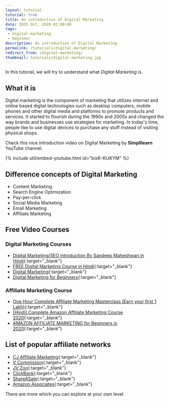 ```yaml
---
layout: tutorial
tutorial: true
title: An introduction of Digital Marketing
date: 28th Oct, 2020 02:00:00
tags:
 - digital-marketing
 - beginner
description: An introduction of Digital Marketing
permalink: /tutorials/digital-marketing/
redirect_from: /digital-marketing/
thumbnail: tutorials/digital-marketing.jpg
---
```


In this tutorial, we will try to understand what _Digital Marketing_ is.

## What it is

Digital marketing is the component of marketing that utilizes internet and online based digital technologies such as desktop computers, mobile phones and other digital media and platforms to promote products and services.
It started to flourish during the 1990s and 2000s and changed the way brands and businesses use strategies for marketing.
In today's time, people like to use digital devices to purchase any stuff instead of visiting physical shops.

Check this nice introduction video on Digital Marketing by __Simplilearn__ YouTube channel.

{% include util/embed-youtube.html id="bixR-KIJKYM" %}

## Difference concepts of Digital Marketing

- Content Marketing
- Search Engine Optimization
- Pay-per-click
- Social Media Marketing
- Email Marketing
- Affiliate Marketing

## Free Video Courses

### Digital Marketing Courses

- [Digital Marketing/SEO Introduction By Sandeep Maheshwari in Hindi](https://www.youtube.com/watch?v=V1XjPdlqttU){:target="_blank"}
- [FREE Digital Marketing Course in Hindi](https://www.youtube.com/watch?v=zdi5hEDNmzY&list=PLd9tDukllEepYrfX-zy6NLbLRmHdPsukE){:target="_blank"}
- [Digital Marketing](https://www.youtube.com/watch?v=zd14KBbtvsk&list=PLuDaS_qIKeXFlDrAla1qfgElEt1PJR6Lb){:target="_blank"}
- [Digital Marketing for Beginners](https://www.youtube.com/watch?v=RK6AhSHHcOA&list=PLu4-mSyb4l4RrYXp_c4sslWR8BY51fRWV){:target="_blank"}

### Affiliate Marketing Course

- [One Hour Complete Affiliate Marketing Masterclass (Earn your first 1 Lakh)](https://www.youtube.com/watch?v=E6ONXO5-yzo){:target="_blank"}
- [[Hindi] Complete Amazon Affiliate Marketing Course 2020](https://www.youtube.com/watch?v=iKIO7_sZlnE&list=PLV-nj9Pb8mOY1v0Zpg0alopkbDlPXPVh3){:target="_blank"}
- [AMAZON AFFILIATE MARKETING for Beginners in 2020](https://www.youtube.com/watch?v=ZzcgdNpw_cI&list=PLifnQOsGyOSTYxFVLLZQo0MPEP2e5dh1Q){:target="_blank"}

## List of popular affiliate networks

- [CJ Affiliate Marketing](https://www.cj.com/){:target="_blank"}
- [V Commission](https://www.vcommission.com/){:target="_blank"}
- [JV Zoo](https://www.jvzoo.com/){:target="_blank"}
- [ClickBank](https://www.clickbank.com/){:target="_blank"}
- [ShareASale](https://www.shareasale.com/){:target="_blank"}
- [Amazon Associates](https://affiliate-program.amazon.com/){:target="_blank"}

There are more which you can explore at your own level.
